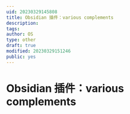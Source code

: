 ```yaml
---
uid: 20230329145808
title: Obsidian 插件：various complements
description: 
tags: 
author: OS
type: other
draft: true
modified: 20230329151246
public: yes
---
```


# Obsidian 插件：various complements
